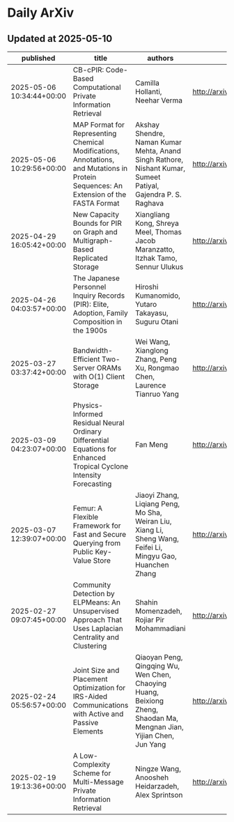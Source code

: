 # Daily ArXiv

## Updated at 2025-05-10

| published | title | authors | pdf_url |
| --- | --- | --- | --- |
| 2025-05-06 10:34:44+00:00 | CB-cPIR: Code-Based Computational Private Information Retrieval | Camilla Hollanti, Neehar Verma | http://arxiv.org/pdf/2505.03407v1 | 
| 2025-05-06 10:29:56+00:00 | MAP Format for Representing Chemical Modifications, Annotations, and Mutations in Protein Sequences: An Extension of the FASTA Format | Akshay Shendre, Naman Kumar Mehta, Anand Singh Rathore, Nishant Kumar, Sumeet Patiyal, Gajendra P. S. Raghava | http://arxiv.org/pdf/2505.03403v1 | 
| 2025-04-29 16:05:42+00:00 | New Capacity Bounds for PIR on Graph and Multigraph-Based Replicated Storage | Xiangliang Kong, Shreya Meel, Thomas Jacob Maranzatto, Itzhak Tamo, Sennur Ulukus | http://arxiv.org/pdf/2504.20888v1 | 
| 2025-04-26 04:03:57+00:00 | The Japanese Personnel Inquiry Records (PIR): Elite, Adoption, Family Composition in the 1900s | Hiroshi Kumanomido, Yutaro Takayasu, Suguru Otani | http://arxiv.org/pdf/2504.18788v1 | 
| 2025-03-27 03:37:42+00:00 | Bandwidth-Efficient Two-Server ORAMs with O(1) Client Storage | Wei Wang, Xianglong Zhang, Peng Xu, Rongmao Chen, Laurence Tianruo Yang | http://arxiv.org/pdf/2503.21126v2 | 
| 2025-03-09 04:23:07+00:00 | Physics-Informed Residual Neural Ordinary Differential Equations for Enhanced Tropical Cyclone Intensity Forecasting | Fan Meng | http://arxiv.org/pdf/2503.06436v1 | 
| 2025-03-07 12:39:07+00:00 | Femur: A Flexible Framework for Fast and Secure Querying from Public Key-Value Store | Jiaoyi Zhang, Liqiang Peng, Mo Sha, Weiran Liu, Xiang Li, Sheng Wang, Feifei Li, Mingyu Gao, Huanchen Zhang | http://arxiv.org/pdf/2503.05376v1 | 
| 2025-02-27 09:07:45+00:00 | Community Detection by ELPMeans: An Unsupervised Approach That Uses Laplacian Centrality and Clustering | Shahin Momenzadeh, Rojiar Pir Mohammadiani | http://arxiv.org/pdf/2502.19895v1 | 
| 2025-02-24 05:56:57+00:00 | Joint Size and Placement Optimization for IRS-Aided Communications with Active and Passive Elements | Qiaoyan Peng, Qingqing Wu, Wen Chen, Chaoying Huang, Beixiong Zheng, Shaodan Ma, Mengnan Jian, Yijian Chen, Jun Yang | http://arxiv.org/pdf/2502.16864v1 | 
| 2025-02-19 19:13:36+00:00 | A Low-Complexity Scheme for Multi-Message Private Information Retrieval | Ningze Wang, Anoosheh Heidarzadeh, Alex Sprintson | http://arxiv.org/pdf/2502.14054v1 | 